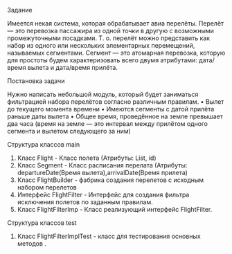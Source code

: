 Задание

Имеется некая система, которая обрабатывает авиа перелёты. Перелёт — это перевозка пассажира из одной точки в другую с возможными промежуточными посадками. Т. о. перелёт можно представить как набор из одного или нескольких элементарных перемещений, называемых сегментами. Сегмент — это атомарная перевозка, которую для простоты будем характеризовать всего двумя атрибутами: дата/время вылета и дата/время прилёта.

Постановка задачи

Нужно написать небольшой модуль, который будет заниматься фильтрацией набора перелётов согласно различным правилам.
•	Вылет до текущего момента времени
•	Имеются сегменты с датой прилёта раньше даты вылета
•	Общее время, проведённое на земле превышает два часа (время на земле — это интервал между прилётом одного сегмента и вылетом следующего за ним)

Структура классов main

1.	Класс Flight - Класс полета (Атрибуты: List, id)
2.	Класс Segment - Класс расписания перелата (Атрибуты: departureDate(Время вылета),arrivalDate(Время прилета)
3.	Класс FlightBuilder - фабрика создания перелетов c исходным набором перелетов
4.	Интерфейс FlightFilter - Интерфейс для создания фильтра исключения полетов по заданным правилам.
5.	Класс FlightFilterImp - Класс реализующий интерфейс FlightFilter.

Структура классов test

1.	Класс FlightFilterImplTest - класс для тестирования основных методов .

